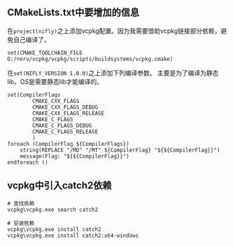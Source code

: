 ## CMakeLists.txt中要增加的信息
在`project(nifly)`之上添加vcpkg配置。因为我需要借助vcpkg链接部分依赖，避免自己编译了。
```
set(CMAKE_TOOLCHAIN_FILE D:/nerv/vcpkg/vcpkg/scripts/buildsystems/vcpkg.cmake)
```

在`set(NIFLY_VERSION 1.0.0)`之上添加下列编译参数。
主要是为了编译为静态lib，OS是需要静态lib才能编译的。
```
set(CompilerFlags
        CMAKE_CXX_FLAGS
        CMAKE_CXX_FLAGS_DEBUG
        CMAKE_CXX_FLAGS_RELEASE
        CMAKE_C_FLAGS
        CMAKE_C_FLAGS_DEBUG
        CMAKE_C_FLAGS_RELEASE
        )
foreach (CompilerFlag ${CompilerFlags})
    string(REPLACE "/MD" "/MT" ${CompilerFlag} "${${CompilerFlag}}")
    message(Flag: "${${CompilerFlag}}")
endforeach ()
```

## vcpkg中引入catch2依赖
```shell
# 查找依赖
vcpkg\vcpkg.exe search catch2

# 安装依赖
vcpkg\vcpkg.exe install catch2
vcpkg\vcpkg.exe install catch2:x64-windows
```
